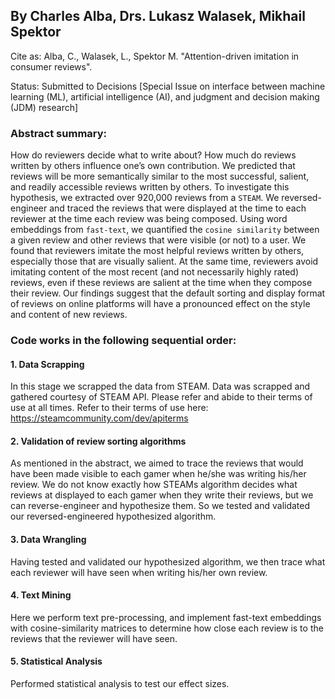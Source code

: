## By Charles Alba, Drs. Lukasz Walasek, Mikhail Spektor


Cite as: Alba, C., Walasek, L., Spektor M. "Attention-driven imitation in consumer reviews". 

Status: Submitted to Decisions [Special Issue on interface between machine learning (ML), artificial intelligence (AI), and judgment and decision making (JDM) research]

### Abstract summary:
How do reviewers decide what to write about? How much do reviews written by others influence one’s own contribution. We predicted that reviews will be more semantically similar to the most successful, salient, and readily accessible reviews written by others. To investigate this hypothesis, we extracted over 920,000 reviews from a ``STEAM``. We reversed-engineer and traced the reviews that were displayed at the time to each reviewer at the time each review was being composed. Using word embeddings from ``fast-text``, we quantified the ``cosine similarity`` between a given review and other reviews that were visible (or not) to a user. We found that reviewers imitate the most helpful reviews written by others, especially those that are visually salient. At the same time, reviewers avoid imitating content of the most recent (and not necessarily highly rated) reviews, even if these reviews are salient at the time when they compose their review. Our findings suggest that the default sorting and display format of reviews on online platforms will have a pronounced effect on the style and content of new reviews.


### Code works in the following sequential order:

#### 1. Data Scrapping

In this stage we scrapped the data from STEAM. Data was scrapped and gathered courtesy of STEAM API. Please refer and abide to their terms of use at all times. Refer to their terms of use here: https://steamcommunity.com/dev/apiterms

#### 2. Validation of review sorting algorithms

As mentioned in the abstract, we aimed to trace the reviews that would have been made visible to each gamer when he/she was writing his/her review. We do not know exactly how STEAMs algorithm decides what reviews at displayed to each gamer when they write their reviews, but we can reverse-engineer and hypothesize them. So we tested and validated our reversed-engineered hypothesized algorithm. 

#### 3. Data Wrangling

Having tested and validated our hypothesized algorithm, we then trace what each reviewer will have seen when writing his/her own review. 

#### 4. Text Mining

Here we perform text pre-processing, and implement fast-text embeddings with cosine-similarity matrices to determine how close each review is to the reviews that the reviewer will have seen. 

#### 5. Statistical Analysis

Performed statistical analysis to test our effect sizes. 







